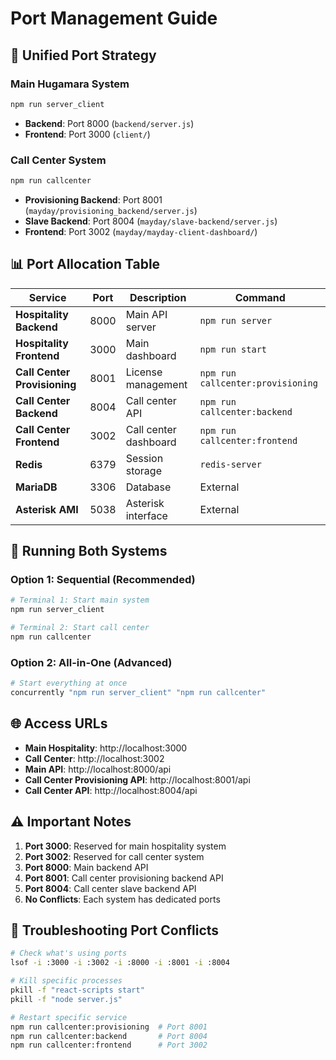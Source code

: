 # Port Management Guide

## 🚀 **Unified Port Strategy**

### **Main Hugamara System**

```bash
npm run server_client
```

- **Backend**: Port 8000 (`backend/server.js`)
- **Frontend**: Port 3000 (`client/`)

### **Call Center System**

```bash
npm run callcenter
```

- **Provisioning Backend**: Port 8001 (`mayday/provisioning_backend/server.js`)
- **Slave Backend**: Port 8004 (`mayday/slave-backend/server.js`)
- **Frontend**: Port 3002 (`mayday/mayday-client-dashboard/`)

## 📊 **Port Allocation Table**

| Service                      | Port | Description           | Command                           |
| ---------------------------- | ---- | --------------------- | --------------------------------- |
| **Hospitality Backend**      | 8000 | Main API server       | `npm run server`                  |
| **Hospitality Frontend**     | 3000 | Main dashboard        | `npm run start`                   |
| **Call Center Provisioning** | 8001 | License management    | `npm run callcenter:provisioning` |
| **Call Center Backend**      | 8004 | Call center API       | `npm run callcenter:backend`      |
| **Call Center Frontend**     | 3002 | Call center dashboard | `npm run callcenter:frontend`     |
| **Redis**                    | 6379 | Session storage       | `redis-server`                    |
| **MariaDB**                  | 3306 | Database              | External                          |
| **Asterisk AMI**             | 5038 | Asterisk interface    | External                          |

## 🔄 **Running Both Systems**

### **Option 1: Sequential (Recommended)**

```bash
# Terminal 1: Start main system
npm run server_client

# Terminal 2: Start call center
npm run callcenter
```

### **Option 2: All-in-One (Advanced)**

```bash
# Start everything at once
concurrently "npm run server_client" "npm run callcenter"
```

## 🌐 **Access URLs**

- **Main Hospitality**: http://localhost:3000
- **Call Center**: http://localhost:3002
- **Main API**: http://localhost:8000/api
- **Call Center Provisioning API**: http://localhost:8001/api
- **Call Center API**: http://localhost:8004/api

## ⚠️ **Important Notes**

1. **Port 3000**: Reserved for main hospitality system
2. **Port 3002**: Reserved for call center system
3. **Port 8000**: Main backend API
4. **Port 8001**: Call center provisioning backend API
5. **Port 8004**: Call center slave backend API
6. **No Conflicts**: Each system has dedicated ports

## 🔧 **Troubleshooting Port Conflicts**

```bash
# Check what's using ports
lsof -i :3000 -i :3002 -i :8000 -i :8001 -i :8004

# Kill specific processes
pkill -f "react-scripts start"
pkill -f "node server.js"

# Restart specific service
npm run callcenter:provisioning  # Port 8001
npm run callcenter:backend       # Port 8004
npm run callcenter:frontend      # Port 3002
```
